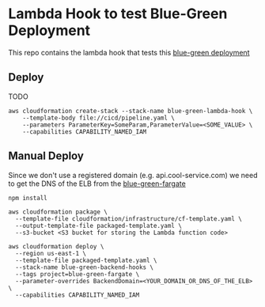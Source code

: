 # Lambda Hook to test Blue-Green Deployment

This repo contains the lambda hook that tests this [blue-green deployment](https://github.com/SekibOmazic/blue-green-fargate)

## Deploy

TODO

```
aws cloudformation create-stack --stack-name blue-green-lambda-hook \
    --template-body file://cicd/pipeline.yaml \
    --parameters ParameterKey=SomeParam,ParameterValue=<SOME_VALUE> \
    --capabilities CAPABILITY_NAMED_IAM
```

## Manual Deploy

Since we don't use a registered domain (e.g. api.cool-service.com) we need to get the DNS of the ELB from the [blue-green-fargate](https://github.com/SekibOmazic/blue-green-fargate)

```
npm install

aws cloudformation package \
  --template-file cloudformation/infrastructure/cf-template.yaml \
  --output-template-file packaged-template.yaml \
  --s3-bucket <S3 bucket for storing the Lambda function code>

aws cloudformation deploy \
  --region us-east-1 \
  --template-file packaged-template.yaml \
  --stack-name blue-green-backend-hooks \
  --tags project=blue-green-fargate \
  --parameter-overrides BackendDomain=<YOUR_DOMAIN_OR_DNS_OF_THE_ELB> \
  --capabilities CAPABILITY_NAMED_IAM
```
